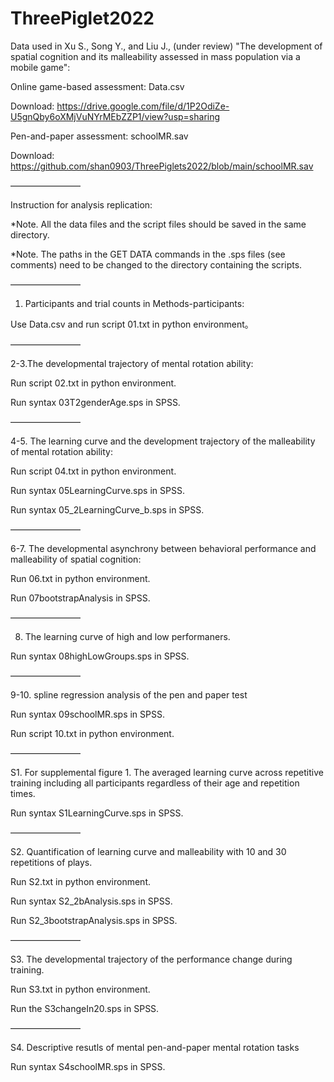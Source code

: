 # ThreePiglet2022

Data used in Xu S., Song Y., and Liu J., (under review) "The development of spatial cognition and its malleability assessed in mass population via a mobile game":

Online game-based assessment: Data.csv

Download: https://drive.google.com/file/d/1P2OdiZe-U5gnQby6oXMjVuNYrMEbZZP1/view?usp=sharing

Pen-and-paper assessment: schoolMR.sav

Download: https://github.com/shan0903/ThreePiglets2022/blob/main/schoolMR.sav

————————

Instruction for analysis replication:


*Note. All the data files and the script files should be saved in the same directory.

*Note. The paths in the GET DATA commands in the .sps files (see comments) need to be changed to the directory containing the scripts.

————————

1. Participants and trial counts in Methods-participants:

Use Data.csv and run script 01.txt in python environment。

————————

2-3.The developmental trajectory of mental rotation ability: 

Run script 02.txt in python environment.

Run syntax 03T2genderAge.sps in SPSS.

————————

4-5. The learning curve and the development trajectory of the malleability of mental rotation ability:

Run script 04.txt in python environment.

Run syntax 05LearningCurve.sps in SPSS.

Run syntax 05_2LearningCurve_b.sps in SPSS.

————————

6-7. The developmental asynchrony between behavioral performance and malleability of spatial cognition:

Run 06.txt in python environment.

Run 07bootstrapAnalysis in SPSS.

————————

8. The learning curve of high and low performaners.

Run syntax 08highLowGroups.sps in SPSS.

————————

9-10. spline regression analysis of the pen and paper test

Run syntax 09schoolMR.sps in SPSS.

Run script 10.txt in python environment.

————————

S1. For supplemental figure 1. The averaged learning curve across repetitive training including all participants regardless of their age and repetition times.

Run syntax S1LearningCurve.sps in SPSS.

————————

S2. Quantification of learning curve and malleability with 10 and 30 repetitions of plays.

Run S2.txt in python environment.

Run syntax S2_2bAnalysis.sps in SPSS.

Run S2_3bootstrapAnalysis.sps in SPSS.

————————

S3. The developmental trajectory of the performance change during training. 

Run S3.txt in python environment.

Run the S3changeIn20.sps in SPSS.

————————

S4. Descriptive resutls of mental pen-and-paper mental rotation tasks

Run syntax S4schoolMR.sps in SPSS.




